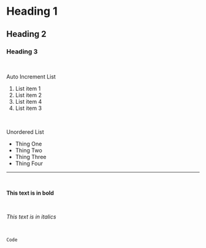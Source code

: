# Heading 1
## Heading 2
### Heading 3

<br>

Auto Increment List
1. List item 1
1. List item 2
1. List item 4
1. List item 3

<br>

Unordered List
- Thing One
- Thing Two
- Thing Three
- Thing Four
---

<br>

**This text is in bold**

<br>

*This text is in italics*

<br>

`Code`

<br>


